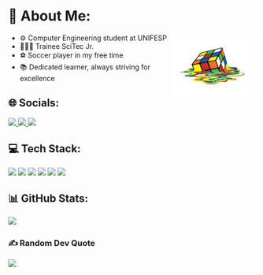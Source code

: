 # 💫 About Me:

<img align="right" alt="rubics-cube" height="130em" src="cubogit.png">

- ⚙ Computer Engineering student at UNIFESP 
- 🧑🏼‍💻 Trainee SciTec Jr.
- ⚽ Soccer player in my free time
- 📚 Dedicated learner, always striving for excellence


## 🌐 Socials:
<div>
  <a href="https://www.linkedin.com/in/gabriel-belchior-campanile-5a380a27a" target="_blank">
    <img src="https://img.shields.io/badge/LinkedIn-%230077B5.svg?logo=linkedin&logoColor=white" height="25">
  </a>
  <a href="mailto:gabrielcampanile03@gmail.com" target="_blank">
    <img src="https://img.shields.io/badge/Gmail-D14836?style=flat&logo=gmail&logoColor=white" height="25">
  </a>
  <a href="https://www.instagram.com/bielcampanile/" target="_blank">
    <img src="https://img.shields.io/badge/Instagram-%23E4405F.svg?logo=Instagram&logoColor=white" height="25">
  </a>
</div>


## 💻 Tech Stack:
<div>
  <img src="https://img.shields.io/badge/c-%2300599C.svg?style=flat&logo=c&logoColor=white" height="25">
  <img src="https://img.shields.io/badge/python-3670A0?style=flat&logo=python&logoColor=ffdd54" height="25">
  <img src="https://img.shields.io/badge/Adobe%20Premiere%20Pro-9999FF.svg?style=flat&logo=Adobe%20Premiere%20Pro&logoColor=white" height="25">
  <img src="https://img.shields.io/badge/Canva-%2300C4CC.svg?style=flat&logo=Canva&logoColor=white" height="25">
  <img src="https://img.shields.io/badge/figma-%23F24E1E.svg?style=flat&logo=figma&logoColor=white" height="25">
  <img src="https://img.shields.io/badge/Linux-FCC624?style=flat&logo=linux&logoColor=black" height="25">
</div>

## 📊 GitHub Stats:
![](https://github-readme-stats.vercel.app/api?username=gabrielcampanile&theme=dracula&hide_border=true&include_all_commits=false&count_private=false)<br/>

### ✍ Random Dev Quote
![](https://quotes-github-readme.vercel.app/api?type=horizontal&theme=radical)

<!-- Proudly created with GPRM ( https://gprm.itsvg.in ) -->
